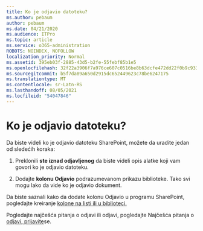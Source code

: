 ```yaml
---
title: Ko je odjavio datoteku?
ms.author: pebaum
author: pebaum
ms.date: 04/21/2020
ms.audience: ITPro
ms.topic: article
ms.service: o365-administration
ROBOTS: NOINDEX, NOFOLLOW
localization_priority: Normal
ms.assetid: 395eb03f-2885-43d5-b2fe-55febf85b1e5
ms.openlocfilehash: 32f22a3906f7a976ce607c0516be8b63dcfe472dd22f0b9c933e79950ba5e932
ms.sourcegitcommit: b5f7da89a650d2915dc652449623c78be6247175
ms.translationtype: MT
ms.contentlocale: sr-Latn-RS
ms.lasthandoff: 08/05/2021
ms.locfileid: "54047846"
---
```

# <a name="who-has-a-file-checked-out"></a>Ko je odjavio datoteku?

Da biste videli ko je odjavio datoteku SharePoint, možete da uradite jedan od sledećih koraka:
  
1. Preklonili **ste iznad odjavljenog** da biste videli opis alatke koji vam govori ko je odjavio datoteku. 
    
2. Dodajte **kolonu Odjavio** podrazumevanom prikazu biblioteke. Tako svi mogu lako da vide ko je odjavio dokument. 
    
Da biste saznali kako da dodate kolonu Odjavio u programu SharePoint, pogledajte kreiranje [kolone na listi ili u biblioteci.](https://go.microsoft.com/fwlink/?linkid=2019591) 
  
Pogledajte najčešća pitanja o odjavi ili odjavi, pogledajte Najčešća pitanja o [odjavi, prijavite](https://go.microsoft.com/fwlink/?linkid=2018786)se.
  

